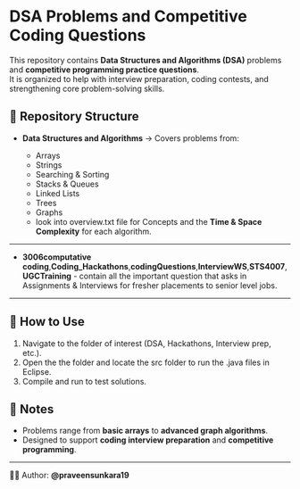 # DSA Problems and Competitive Coding Questions

This repository contains **Data Structures and Algorithms (DSA)** problems and **competitive programming practice questions**.  
It is organized to help with interview preparation, coding contests, and strengthening core problem-solving skills.

## 📂 Repository Structure

- **Data Structures and Algorithms** → Covers problems from:
  - Arrays  
  - Strings  
  - Searching & Sorting  
  - Stacks & Queues  
  - Linked Lists  
  - Trees  
  - Graphs  

  * look into overview.txt file for Concepts and the **Time & Space Complexity** for each algorithm.

---
- **3006computative coding**,**Coding_Hackathons**,**codingQuestions**,**InterviewWS**,**STS4007**,**UGCTraining**  - contain all the important question that asks in Assignments & Interviews for fresher placements to senior level jobs.

---
## 🚀 How to Use
1. Navigate to the folder of interest (DSA, Hackathons, Interview prep, etc.).
2. Open the the folder and locate the src folder to run the .java files in Eclipse.
3. Compile and run to test solutions.

## 📘 Notes
- Problems range from **basic arrays** to **advanced graph algorithms**.
- Designed to support **coding interview preparation** and **competitive programming**.

---

👨‍💻 Author: **@praveensunkara19**
